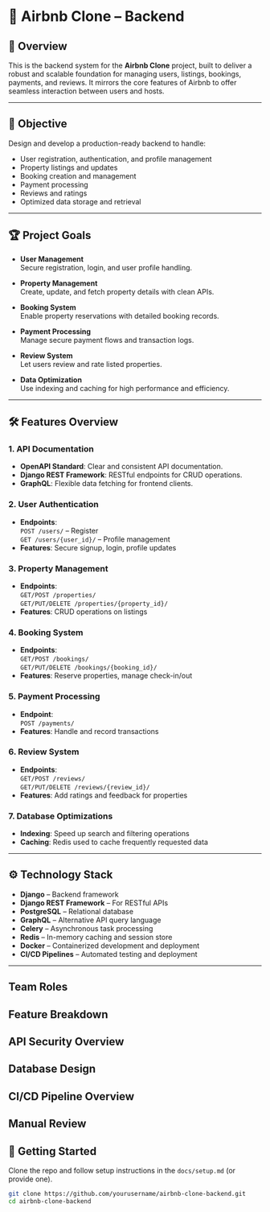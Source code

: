 # 🏡 Airbnb Clone – Backend

## 🚀 Overview

This is the backend system for the **Airbnb Clone** project, built to deliver a robust and scalable foundation for managing users, listings, bookings, payments, and reviews. It mirrors the core features of Airbnb to offer seamless interaction between users and hosts.

---

## 🎯 Objective

Design and develop a production-ready backend to handle:

- User registration, authentication, and profile management
- Property listings and updates
- Booking creation and management
- Payment processing
- Reviews and ratings
- Optimized data storage and retrieval

---

## 🏆 Project Goals

- **User Management**  
  Secure registration, login, and user profile handling.

- **Property Management**  
  Create, update, and fetch property details with clean APIs.

- **Booking System**  
  Enable property reservations with detailed booking records.

- **Payment Processing**  
  Manage secure payment flows and transaction logs.

- **Review System**  
  Let users review and rate listed properties.

- **Data Optimization**  
  Use indexing and caching for high performance and efficiency.

---

## 🛠️ Features Overview

### 1. API Documentation

- **OpenAPI Standard**: Clear and consistent API documentation.
- **Django REST Framework**: RESTful endpoints for CRUD operations.
- **GraphQL**: Flexible data fetching for frontend clients.

### 2. User Authentication

- **Endpoints**:  
  `POST /users/` – Register  
  `GET /users/{user_id}/` – Profile management  
- **Features**: Secure signup, login, profile updates

### 3. Property Management

- **Endpoints**:  
  `GET/POST /properties/`  
  `GET/PUT/DELETE /properties/{property_id}/`  
- **Features**: CRUD operations on listings

### 4. Booking System

- **Endpoints**:  
  `GET/POST /bookings/`  
  `GET/PUT/DELETE /bookings/{booking_id}/`  
- **Features**: Reserve properties, manage check-in/out

### 5. Payment Processing

- **Endpoint**:  
  `POST /payments/`  
- **Features**: Handle and record transactions

### 6. Review System

- **Endpoints**:  
  `GET/POST /reviews/`  
  `GET/PUT/DELETE /reviews/{review_id}/`  
- **Features**: Add ratings and feedback for properties

### 7. Database Optimizations

- **Indexing**: Speed up search and filtering operations
- **Caching**: Redis used to cache frequently requested data

---

## ⚙️ Technology Stack

- **Django** – Backend framework
- **Django REST Framework** – For RESTful APIs
- **PostgreSQL** – Relational database
- **GraphQL** – Alternative API query language
- **Celery** – Asynchronous task processing
- **Redis** – In-memory caching and session store
- **Docker** – Containerized development and deployment
- **CI/CD Pipelines** – Automated testing and deployment

---
## Team Roles
## Feature Breakdown
## API Security Overview
## Database Design
## CI/CD Pipeline Overview
## Manual Review

## 🧪 Getting Started

Clone the repo and follow setup instructions in the `docs/setup.md` (or provide one).

```bash
git clone https://github.com/yourusername/airbnb-clone-backend.git
cd airbnb-clone-backend

